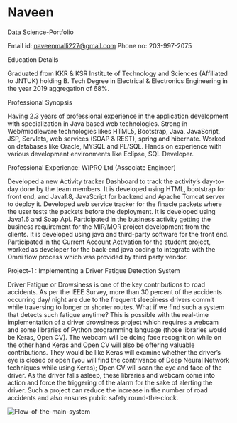 # Naveen
Data Science-Portfolio

Email id: naveenmalli227@gmail.com
Phone no: 203-997-2075

Education Details

Graduated from KKR & KSR Institute of Technology and Sciences (Affiliated to JNTUK) holding B. Tech Degree in Electrical & Electronics Engineering in the year 2019 aggregation of 68%.

Professional Synopsis

Having 2.3 years of professional experience in the application development with specialization in Java based web technologies.
Strong in Web/middleware technologies likes HTML5, Bootstrap, Java, JavaScript, JSP, Servlets, web services (SOAP & REST), spring and hibernate.
Worked on databases like Oracle, MYSQL and PL/SQL.
Hands on experience with various development environments like Eclipse, SQL Developer.

Professional Experience: WIPRO Ltd (Associate Engineer)

Developed a new Activity tracker Dashboard to track the activity’s day-to-day done by the team members. It is developed using HTML, bootstrap for front end, and Java1.8, JavaScript for backend and Apache Tomcat server to deploy it.
Developed web service tracker for the finacle packets where the user tests the packets before the deployment. It is developed using Java1.6 and Soap Api.
Participated in the business activity getting the business requirement for the MIR/MOR project development from the clients. It is developed using java and third-party software for the front end.
Participated in the Current Account Activation for the student project, worked as developer for the back-end java coding to integrate with the Omni flow process which was provided by third party vendor.

Project-1 : Implementing a Driver Fatigue Detection System 

Driver Fatigue or Drowsiness is one of the key contributions to road accidents. 
As per the IEEE Survey, more than 30 percent of the accidents occurring day/ night are due to the frequent sleepiness drivers commit while traversing to longer or shorter routes. What if we find such a system that detects such fatigue anytime? This is possible with the real-time implementation of a driver drowsiness project which requires a webcam and some libraries of Python programming language (those libraries would be Keras, Open CV). 
The webcam will be doing face recognition while on the other hand Keras and Open CV will also be offering valuable contributions. 
They would be like Keras will examine whether the driver’s eye is closed or open (you will find the contrivance of Deep Neural Network techniques while using Keras); Open CV will scan the eye and face of the driver.
As the driver falls asleep, these libraries and webcam come into action and force the triggering of the alarm for the sake of alerting the driver. 
Such a project can reduce the increase in the number of road accidents and also ensures public safety round-the-clock.

![Flow-of-the-main-system](https://user-images.githubusercontent.com/99621999/153796699-e37beb70-55b6-46da-8c59-e99d08df166e.png)
